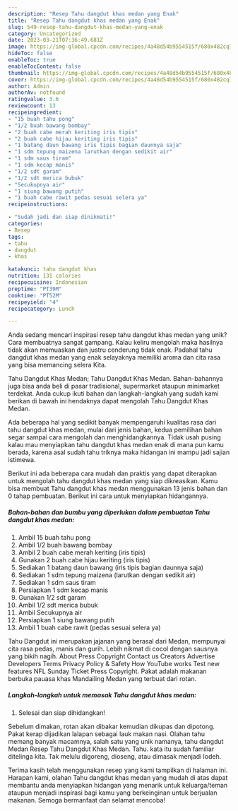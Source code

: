 ```yaml
---
description: "Resep Tahu dangdut khas medan yang Enak"
title: "Resep Tahu dangdut khas medan yang Enak"
slug: 549-resep-tahu-dangdut-khas-medan-yang-enak
category: Uncategorized
date: 2023-03-21T07:36:49.681Z
image: https://img-global.cpcdn.com/recipes/4a48d54b9554515f/680x482cq70/tahu-dangdut-khas-medan-foto-resep-utama.jpg
hideToc: false
enableToc: true
enableTocContent: false
thumbnail: https://img-global.cpcdn.com/recipes/4a48d54b9554515f/680x482cq70/tahu-dangdut-khas-medan-foto-resep-utama.jpg
cover: https://img-global.cpcdn.com/recipes/4a48d54b9554515f/680x482cq70/tahu-dangdut-khas-medan-foto-resep-utama.jpg
author: Admin
authorAv: notfound
ratingvalue: 3.6
reviewcount: 13
recipeingredient:
- "15 buah tahu pong"
- "1/2 buah bawang bombay"
- "2 buah cabe merah keriting iris tipis"
- "2 buah cabe hijau keriting iris tipis"
- "1 batang daun bawang iris tipis bagian daunnya saja"
- "1 sdm tepung maizena larutkan dengan sedikit air"
- "1 sdm saus tiram"
- "1 sdm kecap manis"
- "1/2 sdt garam"
- "1/2 sdt merica bubuk"
- "Secukupnya air"
- "1 siung bawang putih"
- "1 buah cabe rawit pedas sesuai selera ya"
recipeinstructions:

- "Sudah jadi dan siap dinikmati!"
categories:
- Resep
tags:
- tahu
- dangdut
- khas

katakunci: tahu dangdut khas 
nutrition: 131 calories
recipecuisine: Indonesian
preptime: "PT39M"
cooktime: "PT52M"
recipeyield: "4"
recipecategory: Lunch

---
```





Anda sedang mencari inspirasi resep tahu dangdut khas medan yang unik? Cara membuatnya sangat gampang. Kalau keliru mengolah maka hasilnya tidak akan memuaskan dan justru cenderung tidak enak. Padahal tahu dangdut khas medan yang enak selayaknya memiliki aroma dan cita rasa yang bisa memancing selera Kita.





Tahu Dangdut Khas Medan; Tahu Dangdut Khas Medan. Bahan-bahannya juga bisa anda beli di pasar tradisional, supermarket ataupun minimarket terdekat. Anda cukup ikuti bahan dan langkah-langkah yang sudah kami berikan di bawah ini hendaknya dapat mengolah Tahu Dangdut Khas Medan.

Ada beberapa hal yang sedikit banyak mempengaruhi kualitas rasa dari tahu dangdut khas medan, mulai dari jenis bahan, kedua pemilihan bahan segar sampai cara mengolah dan menghidangkannya. Tidak usah pusing kalau mau menyiapkan tahu dangdut khas medan enak di mana pun kamu berada, karena asal sudah tahu triknya maka hidangan ini mampu jadi sajian istimewa.






Berikut ini ada beberapa cara mudah dan praktis yang dapat diterapkan untuk mengolah tahu dangdut khas medan yang siap dikreasikan. Kamu bisa membuat Tahu dangdut khas medan menggunakan 13 jenis bahan dan 0 tahap pembuatan. Berikut ini cara untuk menyiapkan hidangannya.

<!--inarticleads1-->

##### Bahan-bahan dan bumbu yang diperlukan dalam pembuatan Tahu dangdut khas medan:

1. Ambil 15 buah tahu pong
1. Ambil 1/2 buah bawang bombay
1. Ambil 2 buah cabe merah keriting (iris tipis)
1. Gunakan 2 buah cabe hijau keriting (iris tipis)
1. Sediakan 1 batang daun bawang (iris tipis bagian daunnya saja)
1. Sediakan 1 sdm tepung maizena (larutkan dengan sedikit air)
1. Sediakan 1 sdm saus tiram
1. Persiapkan 1 sdm kecap manis
1. Gunakan 1/2 sdt garam
1. Ambil 1/2 sdt merica bubuk
1. Ambil Secukupnya air
1. Persiapkan 1 siung bawang putih
1. Ambil 1 buah cabe rawit (pedas sesuai selera ya)


Tahu Dangdut ini merupakan jajanan yang berasal dari Medan, mempunyai cita rasa pedas, manis dan gurih. Lebih nikmat di cocol dengan sausnya yang bikih nagih. About Press Copyright Contact us Creators Advertise Developers Terms Privacy Policy &amp; Safety How YouTube works Test new features NFL Sunday Ticket Press Copyright. Pakat adalah makanan berbuka pauasa khas Mandailing Medan yang terbuat dari rotan. 

<!--inarticleads2-->

##### Langkah-langkah untuk memasak Tahu dangdut khas medan:


1. Selesai dan siap dihidangkan!

Sebelum dimakan, rotan akan dibakar kemudian dikupas dan dipotong. Pakat kerap dijadikan lalapan sebagai lauk makan nasi. Olahan tahu memang banyak macamnya, salah satu yang unik namanya, tahu dangdut Medan Resep Tahu Dangdut Khas Medan. Tahu. kata itu sudah familiar ditelinga kita. Tak melulu digoreng, dioseng, atau dimasak menjadi lodeh. 

Terima kasih telah menggunakan resep yang kami tampilkan di halaman ini. Harapan kami, olahan Tahu dangdut khas medan yang mudah di atas dapat membantu anda menyiapkan hidangan yang menarik untuk keluarga/teman ataupun menjadi inspirasi bagi kamu yang berkeinginan untuk berjualan makanan. Semoga bermanfaat dan selamat mencoba!
